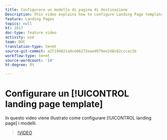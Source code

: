 ```yaml
---
title: Configurare un modello di pagina di destinazione
Description: This video explains how to configure Landing Page templates in Adobe Campaign Standard.
feature: Landing Pages
topics: null
kt: 1817
doc-type: feature video
activity: use
team: DOC
translation-type: tm+mt
source-git-commit: a2f194821a9ce06272eaed979ee2d8c62cccac2b
workflow-type: tm+mt
source-wordcount: '14'
ht-degree: 0%

---
```


# Configurare un [!UICONTROL landing page template]

In questo video viene illustrato come configurare [!UICONTROL landing page] i modelli.

>[!VIDEO](https://video.tv.adobe.com/v/25200/?quality=12)
